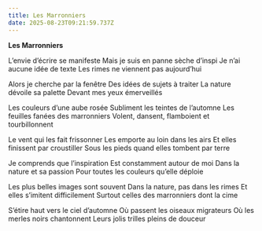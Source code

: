 ```yaml
---
title: Les Marronniers
date: 2025-08-23T09:21:59.737Z
---
```

**L﻿es Marronniers**

L’envie d’écrire se manifeste
Mais je suis en panne sèche d’inspi
Je n’ai aucune idée de texte
Les rimes ne viennent pas aujourd’hui

Alors je cherche par la fenêtre
Des idées de sujets à traiter
La nature dévoile sa palette
Devant mes yeux émerveillés

Les couleurs d’une aube rosée
Subliment les teintes de l’automne
Les feuilles fanées des marronniers
Volent, dansent, flamboient et tourbillonnent

Le vent qui les fait frissonner
Les emporte au loin dans les airs
Et elles finissent par croustiller
Sous les pieds quand elles tombent par terre

Je comprends que l’inspiration
Est constamment autour de moi
Dans la nature et sa passion
Pour toutes les couleurs qu’elle déploie

Les plus belles images sont souvent
Dans la nature, pas dans les rimes
Et elles s’imitent difficilement
Surtout celles des marronniers dont la cime

S’étire haut vers le ciel d’automne
Où passent les oiseaux migrateurs
Où les merles noirs chantonnent
Leurs jolis trilles pleins de douceur